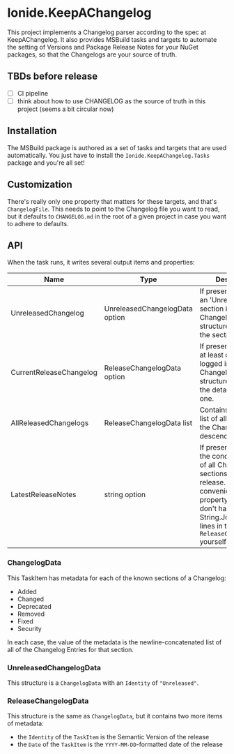 # Ionide.KeepAChangelog

This project implements a Changelog parser according to the spec at KeepAChangelog. It also provides MSBuild tasks and targets to automate the setting of Versions and Package Release Notes for your NuGet packages, so that the Changelogs are your source of truth.

## TBDs before release

* [ ] CI pipeline
* [ ] think about how to use CHANGELOG as the source of truth in this project (seems a bit circular now)

## Installation

The MSBuild package is authored as a set of tasks and targets that are used automatically.  You just have to install the `Ionide.KeepAChangelog.Tasks` package and you're all set!

## Customization

There's really only one property that matters for these targets, and that's `ChangelogFile`. This needs to point to the Changelog file you want to read, but it defaults to `CHANGELOG.md` in the root of a given project in case you want to adhere to defaults.

## API

When the task runs, it writes several output items and properties:

|Name|Type|Description|
|----|----|-----------|
| UnreleasedChangelog | UnreleasedChangelogData option | If present, there was an 'Unreleased' section in the Changelog. This structure will contain the sections present. |
| CurrentReleaseChangelog | ReleaseChangelogData option | If present, there was at least one released logged in the Changelog. This structure will contain the details of each one. |
| AllReleasedChangelogs | ReleaseChangelogData list | Contains the ordered list of all released in the ChangelogFile, descending. |
| LatestReleaseNotes | string option | If present, contains the concatenated list of all Changelog sections for the latest release. This is a convenience property so that you don't have to String.Join all the lines in the `ReleaseChangelogData` yourself! |

### ChangelogData

This TaskItem has metadata for each of the known sections of a Changelog:

* Added
* Changed
* Deprecated
* Removed
* Fixed
* Security

In each case, the value of the metadata is the newline-concatenated list of all of the Changelog Entries for that section.

### UnreleasedChangelogData

This structure is a `ChangelogData` with an `Identity` of `"Unreleased"`.

### ReleaseChangelogData

This structure is the same as `ChangelogData`, but it contains two more items of metadata:

* the `Identity` of the `TaskItem` is the Semantic Version of the release
* the `Date` of the `TaskItem` is the `YYYY-MM-DD`-formatted date of the release